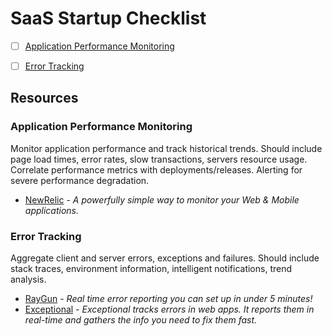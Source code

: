 # SaaS Startup Checklist

- [ ] [Application Performance Monitoring](#application-performance-monitoring)
- [ ] [Error Tracking](#error-tracking)


## Resources

### Application Performance Monitoring

Monitor application performance and track historical trends. 
Should include page load times, error rates, slow transactions, servers resource usage. Correlate performance metrics with deployments/releases. Alerting for severe performance degradation.

* [NewRelic](http://newrelic.com/) - _A powerfully simple way to monitor your Web & Mobile applications._

### Error Tracking

Aggregate client and server errors, exceptions and failures. Should include stack traces, environment information, intelligent notifications, trend analysis. 

* [RayGun](http://raygun.io/) - _Real time error reporting you can set up in under 5 minutes!_
* [Exceptional](http://www.exceptional.io/) - _Exceptional tracks errors in web apps. It reports them in real-time and gathers the info you need to fix them fast._
